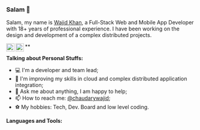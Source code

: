 ### Salam 👋

<!--
**chaudarywajid/chaudarywajid** is a ✨ _special_ ✨ repository because its `README.md` (this file) appears on your GitHub profile.

Here are some ideas to get you started:

- 🔭 I’m currently working on ...
- 🌱 I’m currently learning ...
- 👯 I’m looking to collaborate on ...
- 🤔 I’m looking for help with ...
- 💬 Ask me about ...
- 📫 How to reach me: ...
- 😄 Pronouns: ...
- ⚡ Fun fact: ...
-->

Salam, my name is [Wajid Khan](https://iamwajidkhan.com/), a Full-Stack Web and Mobile App Developer with 18+ years of professional experience. I have been working on the design and development of a complex distributed projects.


<a href="https://www.linkedin.com/in/chaudarywajid/" title="LinkdeIn" rel="nofollow">
  <img align="left" alt="LinkdeIn" width="22px" src="https://camo.githubusercontent.com/d659d2bac00c01b42bffbae84bdc121e828b8fecd5b4949ffa2575f5d9e4a371/68747470733a2f2f63646e2e6a7364656c6976722e6e65742f6e706d2f73696d706c652d69636f6e734076332f69636f6e732f6c696e6b6564696e2e737667" data-canonical-src="https://cdn.jsdelivr.net/npm/simple-icons@v3/icons/linkedin.svg" style="max-width: 100%;"></a>    

<a href="https://twitter.com/chaudarywajid" title="Twitter" rel="nofollow">
  <img align="left" alt="Twitter" width="22px" src="https://camo.githubusercontent.com/395dda360ae28377b7c3247581a88b20573883519c2be833cb64fbb37dcbcc1a/68747470733a2f2f63646e2e6a7364656c6976722e6e65742f6e706d2f73696d706c652d69636f6e734076332f69636f6e732f747769747465722e737667" data-canonical-src="https://cdn.jsdelivr.net/npm/simple-icons@v3/icons/twitter.svg" style="max-width: 100%;">
</a>
  
  **
  

**Talking about Personal Stuffs:**

- 💻 I&#39;m a developer and team lead;
- 🌱 I&#39;m improving my skills in cloud and complex distributed application integration;
- 💬 Ask me about anything, I am happy to help;
- 📫 How to reach me: [@chaudarywajid](https://www.linkedin.com/in/chaudarywajid/);
- ⚽ My hobbies: Tech, Dev. Board and low level coding.

**Languages and Tools:**


